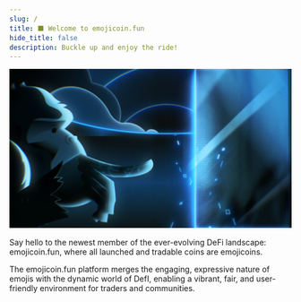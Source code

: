 ```yaml
---
slug: /
title: ⬛ Welcome to emojicoin.fun
hide_title: false
description: Buckle up and enjoy the ride!
---
```


![about](./about.png "about")

Say hello to the newest member of the ever-evolving DeFi landscape:
emojicoin.fun, where all launched and tradable coins are emojicoins.

The emojicoin.fun platform merges the engaging, expressive nature of emojis
with the dynamic world of DefI, enabling a vibrant, fair, and user-friendly
environment for traders and communities.
